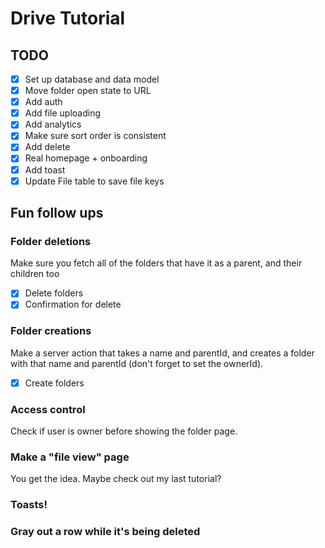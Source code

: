 # Drive Tutorial

## TODO

- [x] Set up database and data model
- [x] Move folder open state to URL
- [x] Add auth
- [x] Add file uploading
- [x] Add analytics
- [x] Make sure sort order is consistent
- [x] Add delete
- [x] Real homepage + onboarding
- [x] Add toast
- [x] Update File table to save file keys

## Fun follow ups

### Folder deletions

Make sure you fetch all of the folders that have it as a parent, and their children too

- [x] Delete folders
- [x] Confirmation for delete

### Folder creations

Make a server action that takes a name and parentId, and creates a folder with that name and parentId (don't forget to set the ownerId).

- [x] Create folders

### Access control

Check if user is owner before showing the folder page.

### Make a "file view" page

You get the idea. Maybe check out my last tutorial?

### Toasts!

### Gray out a row while it's being deleted
